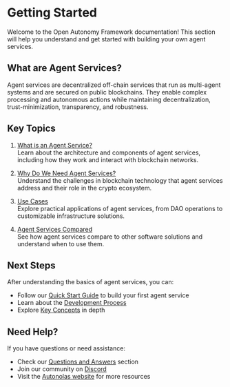 # Getting Started

Welcome to the Open Autonomy Framework documentation! This section will help you understand and get started with building your own agent services.

## What are Agent Services?

Agent services are decentralized off-chain services that run as multi-agent systems and are secured on public blockchains. They enable complex processing and autonomous actions while maintaining decentralization, trust-minimization, transparency, and robustness.

## Key Topics

1. [What is an Agent Service?](./what_is_an_agent_service.md)  
   Learn about the architecture and components of agent services, including how they work and interact with blockchain networks.

2. [Why Do We Need Agent Services?](./why_do_we_need_agent_services.md)  
   Understand the challenges in blockchain technology that agent services address and their role in the crypto ecosystem.

3. [Use Cases](./use_cases.md)  
   Explore practical applications of agent services, from DAO operations to customizable infrastructure solutions.

4. [Agent Services Compared](./agent_services_compared_to.md)  
   See how agent services compare to other software solutions and understand when to use them.

## Next Steps

After understanding the basics of agent services, you can:

- Follow our [Quick Start Guide](../guides/quick_start.md) to build your first agent service
- Learn about the [Development Process](../guides/overview_of_the_development_process.md)
- Explore [Key Concepts](../key_concepts/index.md) in depth

## Need Help?

If you have questions or need assistance:

- Check our [Questions and Answers](../questions-and-answers.md) section
- Join our community on [Discord](https://discord.com/invite/z2PT65jKqQ)
- Visit the [Autonolas website](https://www.autonolas.network/) for more resources